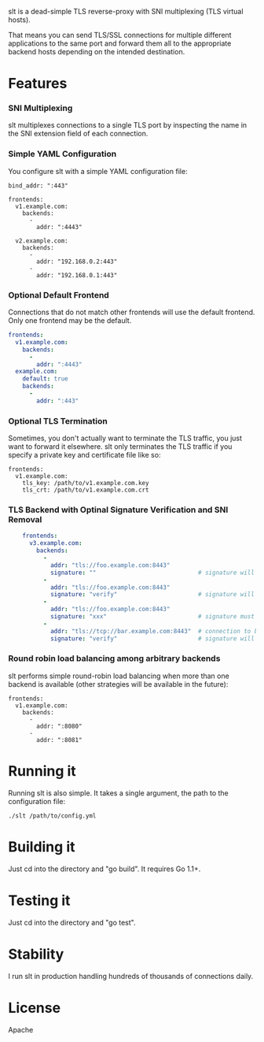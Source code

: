 slt is a dead-simple TLS reverse-proxy with SNI multiplexing (TLS virtual hosts).

That means you can send TLS/SSL connections for multiple different applications to the same port and forward
them all to the appropriate backend hosts depending on the intended destination.

# Features

### SNI Multiplexing
slt multiplexes connections to a single TLS port by inspecting the name in the SNI extension field of each connection.

### Simple YAML Configuration
You configure slt with a simple YAML configuration file:

    bind_addr: ":443"

    frontends:
      v1.example.com:
        backends:
          -
            addr: ":4443"

      v2.example.com:
        backends:
          -
            addr: "192.168.0.2:443"
          -
            addr: "192.168.0.1:443"


### Optional Default Frontend
Connections that do not match other frontends will use the default frontend. Only one frontend may be the default.

```yaml
frontends:
  v1.example.com:
    backends:
      -
        addr: ":4443"
  example.com:
    default: true
    backends:
      -
        addr: ":443"
```

### Optional TLS Termination
Sometimes, you don't actually want to terminate the TLS traffic, you just want to forward it elsewhere. slt only
terminates the TLS traffic if you specify a private key and certificate file like so:

    frontends:
      v1.example.com:
        tls_key: /path/to/v1.example.com.key
        tls_crt: /path/to/v1.example.com.crt


### TLS Backend with Optinal Signature Verification and SNI Removal

```yaml
    frontends:
      v3.example.com:
        backends:
          -
            addr: "tls://foo.example.com:8443"
            signature: ""                             # signature will be printed but not verified
          -
            addr: "tls://foo.example.com:8443"
            signature: "verify"                       # signature will be verified using built-in verification
          -
            addr: "tls://foo.example.com:8443"
            signature: "xxx"                          # signature must match "xxx"
          -
            addr: "tls://tcp://bar.example.com:8443"  # connection to bar.example.com won't contain SNI
            signature: "verify"                       # signature will be verified against "bar.example.com"
```

### Round robin load balancing among arbitrary backends
slt performs simple round-robin load balancing when more than one backend is available (other strategies will be available in the future):

    frontends:
      v1.example.com:
        backends:
          -
            addr: ":8080"
          -
            addr: ":8081"


# Running it
Running slt is also simple. It takes a single argument, the path to the configuration file:

    ./slt /path/to/config.yml


# Building it
Just cd into the directory and "go build". It requires Go 1.1+.

# Testing it
Just cd into the directory and "go test".

# Stability
I run slt in production handling hundreds of thousands of connections daily.

# License
Apache
